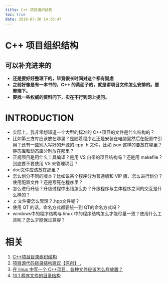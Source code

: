 ```yaml
---
title: C++ 项目组织结构
toc: true
date: 2018-07-30 14:36:47
---
```

# C++ 项目组织结构


## 可以补充进来的

* **还是要好好整理下的，毕竟很长时间对这个都有疑虑**
* **之前好像是有一本书的，C++ 的黄面子的，就是讲项目文件怎么安排的。要整理下。**
* **要找一些权威的资料问下，实在不行到网上提问。**



# INTRODUCTION

* 实际上，我非常想知道一个大型的标准的 C++项目的文件是什么结构的？
* 比如第三方库应该放在哪里？是随着程序走还是安装在电脑里然后在配置中引用？还有一些别人写好的开源的.cpp .h 文件，比如 json 这样的要放在哪里？静态库和动态库分别放在那里？
* 正规项目是用什么工具编译？是用 VS 自带的项目结构吗？还是用 makefile？到底要不要使用 VS 来管理项目？
* doc文件应该放在那里？
* 怎么划分不同的版本？比如说某个程序分为普通版和 VIP 版，怎么进行划分？使用配置文件？还是写死在程序里？
* 怎么进行升级？升级过程中出错怎么办？升级程序与主体程序之间的交互是什么样的？
* .c 文件要怎么管理？.hpp文件呢？
* 使用 QT 的话，命名方式都要统一到 QT的命名方式吗？
* windows中的程序结构与 linux 中的程序结构怎么才能尽量一致？使用什么工具呢？怎么才能保证兼容？







# 相关

1. [C++项目目录组织结构](https://blog.csdn.net/xiaolongtuan/article/details/45094887)
2. [项目源代码目录结构建议【原创】 .](https://blog.csdn.net/liu__ke/article/details/8839826)
3. [在 linux 中写一个 C++项目，各种文件应该怎么样放置？](https://www.zhihu.com/question/20034411)
4. [10.1 程序文件的目录结构](http://book.51cto.com/art/200806/77815.htm)
